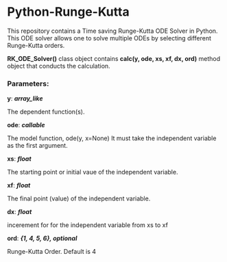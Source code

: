 # Python-Runge-Kutta
This repository contains a Time saving Runge-Kutta ODE Solver in Python.
This ODE solver allows one to solve multiple ODEs by selecting different Runge-Kutta orders.

<b>RK_ODE_Solver()</b> class object contains <b>calc(y, ode, xs, xf, dx, ord)</b> method object that conducts the calculation.
### Parameters:
<b>y</b>: <b><i> array_like </i></b> 

The dependent function(s).

<b>ode</b>: <b><i> callable </i></b>

The model function, ode(y, x=None) It must take the independent variable as the first argument.

<b>xs</b>: <b><i>float</i></b>

The starting point or initial vaue of the independent variable.

<b>xf</b>: <b><i>float</i></b>

The final point (value) of the independent variable.

<b>dx</b>: <b><i>float</i></b>

incerement for for the independent variable from xs to xf

<b>ord</b>: <b><i>{1, 4, 5, 6}, optional</i></b> 

Runge-Kutta Order. Default is 4

